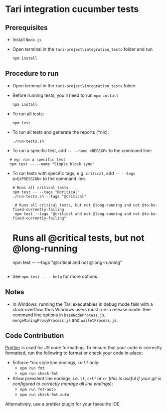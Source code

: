 # Tari integration cucumber tests

## Prerequisites

- Install `Node.js`

- Open terminal in the `tari-project\integration_tests` folder and run
  ```
  npm install
  ```

## Procedure to run

- Open terminal in the `tari-project\integration_tests` folder

- Before running tests, you'll need to run `npm install`

  ```
  npm install
  ```

- To run all tests:

  ```
  npm test
  ```

- To run all tests and generate the reports (\*nix):

  ```
  ./run-tests.sh
  ```

- To run a specific test, add `-- --name <REGEXP>` to the command line:

```shell
  # eg: run a specific test
  npm test -- --name "Simple block sync"
```

- To run tests with specific tags, e.g. `critical`, add `-- --tags @<EXPRESSION>` to the command line.

  ```shell
  # Runs all critical tests
  npm test -- --tags "@critical"
  ./run-tests.sh --tags "@critical"

   # Runs all critical tests, but not @long-running and not @to-be-fixed-currently-failing
   npm test --tags "@critical and not @long-running and not @to-be-fixed-currently-failing"
  ```

  # Runs all @critical tests, but not @long-running

  npm test -- --tags "@critical and not @long-running"

  ```

  ```

- See `npm test -- --help` for more options.

## Notes

- In Windows, running the Tari executables in debug mode fails with a stack overflow, thus Windows users must
  run in release mode. See command line options in `baseNodeProcess.js`, `mergeMiningProxyProcess.js`
  and `walletProcess.js`.

## Code Contribution

[Prettier](https://prettier.io/) is used for JS code formatting. To ensure that your code is correctly
formatted, run the following to format or check your code in-place:

- Enforce \*nix style line endings, i.e `lf` only:
  - `npm run fmt`
  - `npm run check-fmt`
- Allow prevalent line endings, i.e. `lf`, `crlf` or `cr` (_this is useful if your git is configured to correctly manage
  all line endings_):
  - `npm run fmt-auto`
  - `npm run check-fmt-auto`

Alternatively, use a prettier plugin for your favourite IDE.
